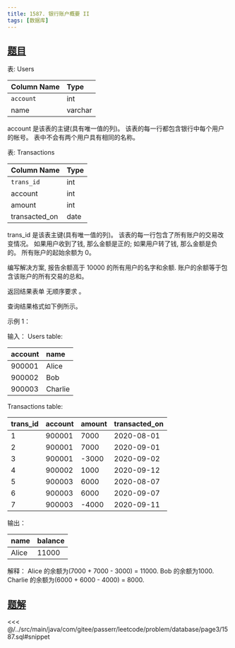 ```yaml
---
title: 1587. 银行账户概要 II
tags: [数据库]
---
```


## [题目](https://leetcode.cn/problems/bank-account-summary-ii/)

表: Users

| Column Name | Type    |
|:------------|:--------|
| `account`   | int     |
| name        | varchar |

account 是该表的主键(具有唯一值的列)。
该表的每一行都包含银行中每个用户的帐号。
表中不会有两个用户具有相同的名称。

表: Transactions

| Column Name   | Type |
|:--------------|:-----|
| `trans_id`    | int  |
| account       | int  |
| amount        | int  |
| transacted_on | date |

trans_id 是该表主键(具有唯一值的列)。
该表的每一行包含了所有账户的交易改变情况。
如果用户收到了钱, 那么金额是正的; 如果用户转了钱, 那么金额是负的。
所有账户的起始余额为 0。

编写解决方案, 报告余额高于 10000 的所有用户的名字和余额. 账户的余额等于包含该账户的所有交易的总和。

返回结果表单 无顺序要求 。

查询结果格式如下例所示。

示例 1：

输入：
Users table:

| account | name    |
|:--------|:--------|
| 900001  | Alice   |
| 900002  | Bob     |
| 900003  | Charlie |

Transactions table:

| trans_id | account | amount | transacted_on |
|:---------|:--------|:-------|:--------------|
| 1        | 900001  | 7000   | 2020-08-01    |
| 2        | 900001  | 7000   | 2020-09-01    |
| 3        | 900001  | -3000  | 2020-09-02    |
| 4        | 900002  | 1000   | 2020-09-12    |
| 5        | 900003  | 6000   | 2020-08-07    |
| 6        | 900003  | 6000   | 2020-09-07    |
| 7        | 900003  | -4000  | 2020-09-11    |

输出：

| name  | balance |
|:------|:--------|
| Alice | 11000   |

解释：
Alice 的余额为(7000 + 7000 - 3000) = 11000.
Bob 的余额为1000.
Charlie 的余额为(6000 + 6000 - 4000) = 8000.

## [题解](https://github.com/PasseRR/JavaLeetCode/blob/master/src/main/java/com/gitee/passerr/leetcode/problem/database/page3/1587.sql)

<<< @/../src/main/java/com/gitee/passerr/leetcode/problem/database/page3/1587.sql#snippet
